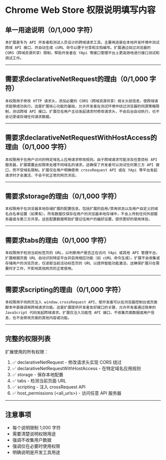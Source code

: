 # Chrome Web Store 权限说明填写内容

## 单一用途说明（0/1,000 字符）

```
本扩展是专为 API 开发者和测试人员设计的跨域请求工具。主要用途是在本地开发环境中测试跨域 API 接口，并自动生成 cURL 命令以便于分享和文档编写。扩展通过绕过浏览器的 CORS（跨域资源共享）限制，帮助开发者在 YApi 等接口管理平台上更高效地进行接口测试和调试工作。
```

---

## 需要求declarativeNetRequest的理由（0/1,000 字符）

```
本权限用于修改 HTTP 请求头，添加必要的 CORS（跨域资源共享）相关头部信息，使跨域请求能够成功执行。这是扩展核心功能的基础，允许开发者在测试环境中绕过浏览器的同源策略限制，测试跨域 API 接口。扩展仅在用户主动发起请求时修改请求头，不会后台自动执行，也不会记录或存储任何请求数据。
```

---

## 需要求declarativeNetRequestWithHostAccess的理由（0/1,000 字符）

```
本权限用于在用户访问的特定域名上应用请求修改规则。由于跨域请求可能涉及任意目标 API 服务器，扩展需要此权限来处理不同域名的请求。这确保了开发者可以测试任何第三方 API 接口，而不受域名限制。扩展仅在用户明确使用 crossRequest API 或在 YApi 等平台发起请求时才会激活，不会干扰正常的网页浏览。
```

---

## 需要求storage的理由（0/1,000 字符）

```
本权限用于在浏览器本地存储扩展的配置信息，包括扩展的启用/禁用状态以及用户自定义的域名白名单设置（如果有）。所有数据仅保存在用户的浏览器本地存储中，不会上传到任何外部服务器或与第三方共享。这些配置数据帮助扩展记住用户的偏好设置，提供更好的使用体验。
```

---

## 需要求tabs的理由（0/1,000 字符）

```
本权限用于检测当前标签页的 URL，以判断用户是否正在访问 YApi 或其他 API 管理平台。扩展根据页面 URL 自动识别特定平台并启用相应功能（如 cURL 命令生成）。扩展不会收集或存储用户的浏览历史，仅读取当前活动标签页的 URL 以提供智能功能激活。这确保扩展只在需要时才工作，不影响其他网页的正常使用。
```

---

## 需要求scripting的理由（0/1,000 字符）

```
本权限用于向网页注入 window.crossRequest API，使开发者可以在浏览器控制台或页面脚本中直接调用跨域请求功能。这是扩展提供开发者友好接口的关键，允许开发者通过简单的 JavaScript 代码发起跨域请求。扩展仅注入功能性 API 接口，不收集页面数据或用户信息，也不会修改页面的其他内容或功能。
```

---

## 完整的权限列表

扩展使用的所有权限：
1. ✅ declarativeNetRequest - 修改请求头实现 CORS 绕过
2. ✅ declarativeNetRequestWithHostAccess - 在特定域名应用规则
3. ✅ storage - 保存本地配置
4. ✅ tabs - 检测当前页面 URL
5. ✅ scripting - 注入 crossRequest API
6. ✅ host_permissions (<all_urls>) - 访问任意 API 服务器

---

## 注意事项

- 每个说明限制 1,000 字符
- 需要清楚说明权限用途
- 强调不收集用户数据
- 强调仅在必要时使用权限
- 明确说明是开发工具用途


